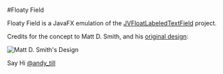 #Floaty Field

Floaty Field is a JavaFX emulation of the [JVFloatLabeledTextField](https://github.com/jverdi/JVFloatLabeledTextField) project.

Credits for the concept to Matt D. Smith, and his [original design](http://dribbble.com/shots/1254439--GIF-Mobile-Form-Interaction?list=users):

![Matt D. Smith's Design](http://dribbble.s3.amazonaws.com/users/6410/screenshots/1254439/form-animation-_gif_.gif)

Say Hi [@andy_till](https://twitter.com/andy_till)